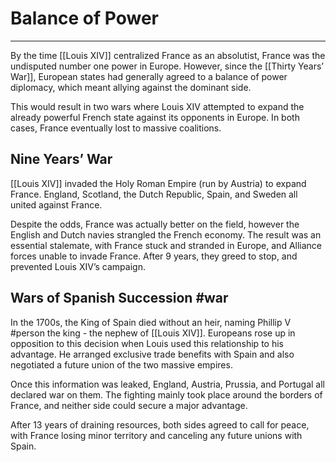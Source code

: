 # Balance of Power
---

By the time [[Louis XIV]] centralized France as an absolutist, France was the undisputed number one power in Europe. However, since the [[Thirty Years’ War]], European states had generally agreed to a balance of power diplomacy, which meant allying against the dominant side.

This would result in two wars where Louis XIV attempted to expand the already powerful French state against its opponents in Europe. In both cases, France eventually lost to massive coalitions.

## Nine Years’ War
[[Louis XIV]] invaded the Holy Roman Empire (run by Austria) to expand France. England, Scotland, the Dutch Republic, Spain, and Sweden all united against France.

Despite the odds, France was actually better on the field, however the English and Dutch navies strangled the French economy. The result was an essential stalemate, with France stuck and stranded in Europe, and Alliance forces unable to invade France. After 9 years, they greed to stop, and prevented Louis XIV’s campaign.

## Wars of Spanish Succession #war
In the 1700s, the King of Spain died without an heir, naming Phillip V #person the king - the nephew of [[Louis XIV]]. Europeans rose up in opposition to this decision when Louis used this relationship to his advantage. He arranged exclusive trade benefits with Spain and also negotiated a future union of the two massive empires.

Once this information was leaked, England, Austria, Prussia, and Portugal all declared war on them. The fighting mainly took place around the borders of France, and neither side could secure a major advantage.

After 13 years of draining resources, both sides agreed to call for peace, with France losing minor territory and canceling any future unions with Spain.